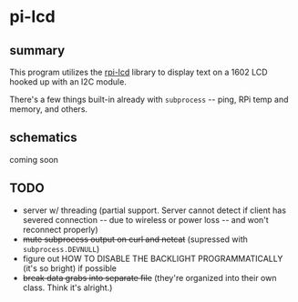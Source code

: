 # pi-lcd

## summary

This program utilizes the [rpi-lcd](https://pypi.org/project/rpi-lcd/) library to display text on a 1602 LCD hooked up with an I2C module.

There's a few things built-in already with ```subprocess``` -- ping, RPi temp and memory, and others.

## schematics

coming soon

## TODO

- server w/ threading (partial support. Server cannot detect if client has severed connection -- due to wireless or power loss -- and won't reconnect properly)
- ~~mute subprocess output on curl and netcat~~ (supressed with ```subprocess.DEVNULL```)
- figure out HOW TO DISABLE THE BACKLIGHT PROGRAMMATICALLY (it's so bright) if possible
- ~~break data grabs into separate file~~ (they're organized into their own class. Think it's alright.)
